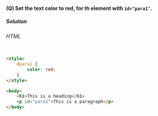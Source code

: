 #### (Q) Set the text color to red, for th element with `id="para1"`.

<h5>Solution</h5>

###### HTML

```HTML

<style>
    #para1 {        
        color: red;
    }
</style>

<body>
    <h1>This is a heading</h1>
    <p id="para1">This is a paragraph</p>
</body>

```